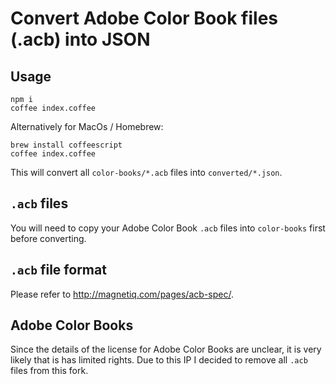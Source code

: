 # Convert Adobe Color Book files (.acb) into JSON

## Usage

```
npm i
coffee index.coffee
```

Alternatively for MacOs / Homebrew:

```
brew install coffeescript
coffee index.coffee
```

This will convert all `color-books/*.acb` files into `converted/*.json`.

## `.acb` files

You will need to copy your Adobe Color Book `.acb` files into `color-books` first before converting.

## `.acb` file format

Please refer to http://magnetiq.com/pages/acb-spec/.

## Adobe Color Books

Since the details of the license for Adobe Color Books are unclear, it is very likely that is has limited rights. Due to this IP I decided to remove all `.acb` files from this fork.
